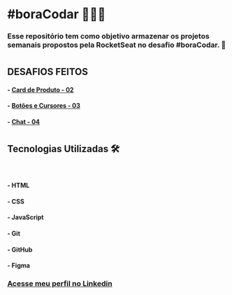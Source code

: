 # __#boraCodar__ 👩🏻‍🚀


### Esse repositório tem como objetivo armazenar os projetos semanais propostos pela RocketSeat no desafio #boraCodar. 🚀
#
## __DESAFIOS FEITOS__

#### - [Card de Produto - 02](https://github.com/tthayza/bora-codar/tree/main/product-card)
#### - [Botões e Cursores - 03](https://github.com/tthayza/bora-codar/tree/main/buttons-cursors)
#### - [Chat - 04](https://github.com/tthayza/bora-codar/tree/main/chat)

#

## __Tecnologias Utilizadas__ 🛠

<br>

#### - HTML
#### - CSS
#### - JavaScript
#### - Git
#### - GitHub
#### - Figma


### [__Acesse meu perfil no Linkedin__](https://www.linkedin.com/in/tthayza-oliveira/)
